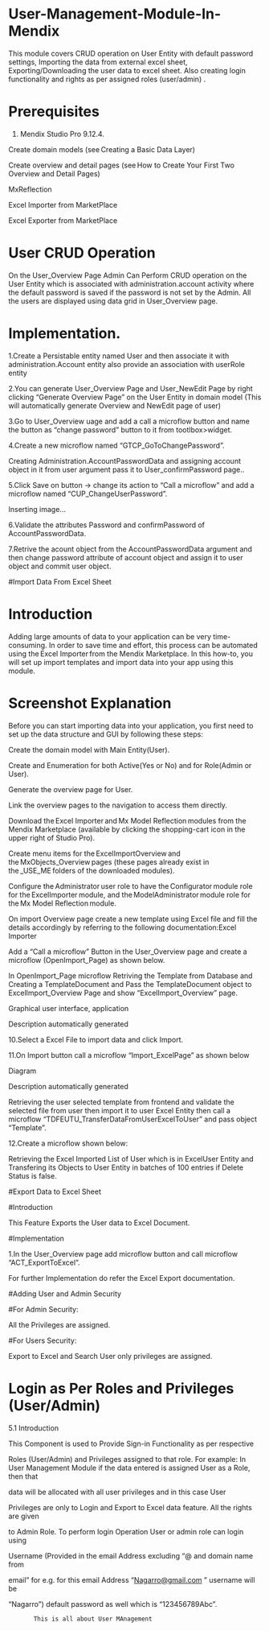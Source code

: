 # User-Management-Module-In-Mendix
This module covers CRUD operation on User Entity with default password settings, Importing the data from external excel sheet, Exporting/Downloading the user data to excel sheet. Also creating login functionality and rights as per assigned roles (user/admin) .

# Prerequisites 

1. Mendix Studio Pro 9.12.4. 

Create domain models (see Creating a Basic Data Layer) 

Create overview and detail pages (see How to Create Your First Two Overview and Detail Pages) 

 MxReflection 

 Excel Importer from MarketPlace 

Excel Exporter from MarketPlace 

 


# User CRUD Operation 

On the User_Overview Page Admin Can Perform CRUD operation on the User Entity which is associated with administration.account activity where the default password is saved if the password is not set by the Admin. All the users are displayed using data grid in User_Overview page. 

# Implementation. 

1.Create a Persistable entity named User and then associate it with administration.Account entity also provide an association with userRole entity 

 

 


2.You can generate User_Overview Page and User_NewEdit Page by right clicking “Generate Overview Page” on the User Entity in domain model (This will automatically generate Overview and NewEdit page of user) 

 

 

 

3.Go to User_Overview  uage and add a call a microflow button and name the button as “change password” button to it from tootlbox>widget. 

4.Create a new microflow named “GTCP_GoToChangePassword”. 

 

 

 

 

Creating Administration.AccountPasswordData and assigning account object in it from user argument pass it to User_confirmPassword page.. 

 

5.Click Save on button -> change its action to “Call a microflow” and add a microflow named “CUP_ChangeUserPassword”. 

 

Inserting image... 

 

6.Validate the attributes Password and confirmPassword of AccountPasswordData. 

7.Retrive the acount object from the AccountPasswordData argument and then change password attribute of account object and assign it to user object and commit user object. 

 

#Import Data From Excel Sheet 

 

# Introduction 

Adding large amounts of data to your application can be very time-consuming. In order to save time and effort, this process can be automated using the Excel Importer from the Mendix Marketplace. In this how-to, you will set up import templates and import data into your app using this module. 

 

# Screenshot Explanation 

 

Before you can start importing data into your application, you first need to set up the data structure and GUI by following these steps: 

 

Create the domain model with Main Entity(User). 

 

Create and Enumeration for both Active(Yes or No) and for Role(Admin or User). 

Generate the overview page for User. 

Link the overview pages to the navigation to access them directly. 

Download the Excel Importer and Mx Model Reflection modules from the Mendix Marketplace (available by clicking the shopping-cart icon in the upper right of Studio Pro). 

Create menu items for the ExcelImportOverview and the MxObjects_Overview pages (these pages already exist in the _USE_ME folders of the downloaded modules). 

Configure the Administrator user role to have the Configurator module role for the ExcelImporter module, and the ModelAdministrator module role for the Mx Model Reflection module. 

On import Overview page create a new template using Excel file and fill the details accordingly by referring to the following documentation:Excel Importer 

Add a “Call a microflow” Button in the User_Overview page and create a microflow (OpenImport_Page) as shown below. 

 

In OpenImport_Page microflow Retriving the Template from Database and Creating a TemplateDocument and Pass the TemplateDocument object to ExcelImport_Overview Page and show “ExcelImport_Overview” page. 

 

Graphical user interface, application

Description automatically generated 

10.Select a Excel File to import data and click Import. 

11.On Import button call a microflow “Import_ExcelPage” as shown below 

Diagram

Description automatically generated 

Retrieving the user selected template from frontend and validate the selected file from user then import it to user Excel Entity then call a microflow “TDFEUTU_TransferDataFromUserExcelToUser” and pass object “Template”. 

12.Create a microflow shown below: 

 

Retrieving the Excel Imported List of User which is in ExcelUser Entity and Transfering its Objects to User Entity in batches of 100 entries if Delete Status is false. 

 

#Export Data to Excel Sheet 

#Introduction 

This Feature Exports the User data to Excel Document. 

 

 #Implementation 

1.In the User_Overview page add microflow button and call microflow “ACT_ExportToExcel”. 

For further Implementation do refer the Excel Export documentation. 

 

#Adding User and Admin Security 

 

#For Admin Security: 

All the Privileges are assigned. 

 

#For Users Security: 

Export to Excel and Search User only privileges are assigned. 

 

 

 

 

 # Login as Per Roles and Privileges (User/Admin) 

5.1 Introduction 

This Component is used to Provide Sign-in Functionality as per respective 		 

Roles (User/Admin) and Privileges assigned to that role. For example: In User 		Management Module if the data entered is assigned User as a Role, then that 

data will be allocated with all user privileges and in this case User 

Privileges are only to Login and Export to Excel data feature. All the rights are given  

to Admin Role. To perform login Operation User or admin role can login using 

Username (Provided in the email Address excluding “@ and domain name from 

email” for e.g. for this email Address “Nagarro@gmail.com ” username will be 

“Nagarro”) default password as well which is “123456789Abc”. 

 
           This is all about User MAnagement
 

 

 
